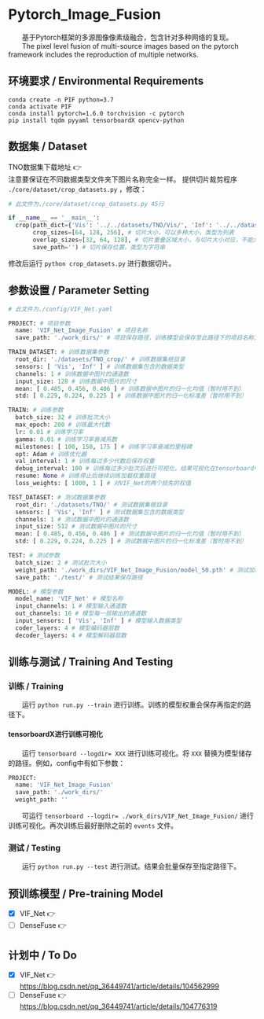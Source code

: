 # Pytorch_Image_Fusion  
&emsp;&emsp;基于Pytorch框架的多源图像像素级融合，包含针对多种网络的复现。  
&emsp;&emsp;The pixel level fusion of multi-source images based on the pytorch framework includes the reproduction of multiple networks.  
  
## 环境要求 / Environmental Requirements  
  
```
conda create -n PIF python=3.7  
conda activate PIF  
conda install pytorch=1.6.0 torchvision -c pytorch  
pip install tqdm pyyaml tensorboardX opencv-python  
```
  
## 数据集 / Dataset  
  TNO数据集下载地址 👉   
  注意要保证在不同数据类型文件夹下图片名称完全一样。
  提供切片裁剪程序  ` ./core/dataset/crop_datasets.py `  ，修改：
  ```python
  # 此文件为./core/dataset/crop_datasets.py 45行
  
  if __name__ == '__main__':
    crop(path_dict={'Vis': '../../datasets/TNO/Vis/', 'Inf': '../../datasets/TNO/Inf/'}, # 数据类型与其路径的对应字典，例如'Vis'数据的路径为'../../datasets/TNO/Vis/'，'Inf'数据的路径为'../../datasets/TNO/Inf/'，类型为字典
         crop_sizes=[64, 128, 256], # 切片大小，可以多种大小，类型为列表
         overlap_sizes=[32, 64, 128], # 切片重叠区域大小，与切片大小对应，不能大于对应切片大小，类型为列表
         save_path='') # 切片保存位置，类型为字符串
  ```  
  修改后运行  ` python crop_datasets.py `  进行数据切片。
  
## 参数设置 / Parameter Setting  
  
```python
# 此文件为./config/VIF_Net.yaml

PROJECT: # 项目参数
  name: 'VIF_Net_Image_Fusion' # 项目名称
  save_path: './work_dirs/' # 项目保存路径，训练模型会保存至此路径下的项目名称文件夹中

TRAIN_DATASET: # 训练数据集参数
  root_dir: './datasets/TNO_crop/' # 训练数据集根目录
  sensors: [ 'Vis', 'Inf' ] # 训练数据集包含的数据类型
  channels: 1 # 训练数据中图片的通道数
  input_size: 128 # 训练数据中图片的尺寸
  mean: [ 0.485, 0.456, 0.406 ] # 训练数据中图片的归一化均值（暂时用不到）
  std: [ 0.229, 0.224, 0.225 ] # 训练数据中图片的归一化标准差（暂时用不到）

TRAIN: # 训练参数
  batch_size: 32 # 训练批次大小
  max_epoch: 200 # 训练最大代数
  lr: 0.01 # 训练学习率
  gamma: 0.01 # 训练学习率衰减系数
  milestones: [ 100, 150, 175 ] # 训练学习率衰减的里程碑
  opt: Adam # 训练优化器
  val_interval: 1 # 训练每过多少代数后保存权重
  debug_interval: 100 # 训练每过多少批次后进行可视化，结果可视化在tensorboard中
  resume: None # 训练停止后继续训练加载权重路径
  loss_weights: [ 1000, 1 ] # 对VIF_Net的两个损失的权值

TEST_DATASET: # 测试数据集参数
  root_dir: './datasets/TNO/' # 测试数据集根目录
  sensors: [ 'Vis', 'Inf' ] # 测试数据集包含的数据类型
  channels: 1 # 测试数据中图片的通道数
  input_size: 512 # 测试数据中图片的尺寸
  mean: [ 0.485, 0.456, 0.406 ] # 测试数据中图片的归一化均值（暂时用不到）
  std: [ 0.229, 0.224, 0.225 ] # 测试数据中图片的归一化标准差（暂时用不到）

TEST: # 测试参数
  batch_size: 2 # 测试批次大小
  weight_path: './work_dirs/VIF_Net_Image_Fusion/model_50.pth' # 测试加载的权重路径
  save_path: './test/' # 测试结果保存路径

MODEL: # 模型参数
  model_name: 'VIF_Net' # 模型名称
  input_channels: 1 # 模型输入通道数
  out_channels: 16 # 模型每一层输出的通道数
  input_sensors: [ 'Vis', 'Inf' ] # 模型输入数据类型
  coder_layers: 4 # 模型编码器层数
  decoder_layers: 4 # 模型解码器层数

```  

## 训练与测试 / Training And Testing  
  
### 训练 / Training  
&emsp;&emsp;运行  ` python run.py --train `  进行训练。训练的模型权重会保存再指定的路径下。  

#### tensorboardX进行训练可视化  
&emsp;&emsp;运行  ` tensorboard --logdir= XXX `  进行训练可视化。将  ` XXX `  替换为模型储存的路径。例如，config中有如下参数：  
```python
PROJECT:
  name: 'VIF_Net_Image_Fusion'
  save_path: './work_dirs/'
  weight_path: ''
```  
&emsp;&emsp;可运行  ` tensorboard --logdir= ./work_dirs/VIF_Net_Image_Fusion/ `  进行训练可视化。再次训练后最好删除之前的  ` events `  文件。  
### 测试 / Testing  
&emsp;&emsp;运行  ` python run.py --test `  进行测试。结果会批量保存至指定路径下。  

## 预训练模型 / Pre-training Model
 - [x] VIF_Net 👉   
 - [ ] DenseFuse 👉   
 
## 计划中 / To Do  
 - [x] VIF_Net 👉 https://blog.csdn.net/qq_36449741/article/details/104562999  
 - [ ] DenseFuse 👉 https://blog.csdn.net/qq_36449741/article/details/104776319  
